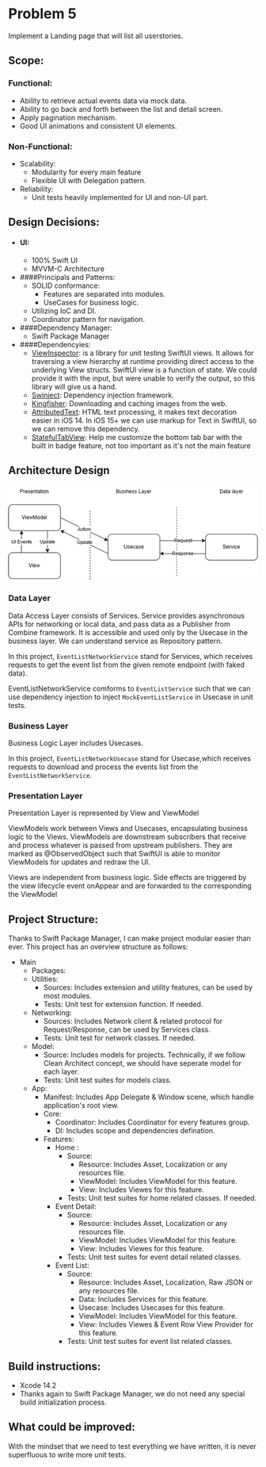 # Problem 5
Implement a Landing page that will list all userstories.

## Scope:

### Functional:

- Ability to retrieve actual events data via mock data.
- Ability to go back and forth between the list and detail screen.
- Apply pagination mechanism.
- Good UI animations and consistent UI elements.

### Non-Functional:
- Scalability:
  - Modularity for every main feature
  - Flexible UI with Delegation pattern.
- Reliability:
  - Unit tests heavily implemented for UI and non-UI part.
  
## Design Decisions:

- #### UI:
  - 100% Swift UI
  - MVVM-C Architecture
- ####Principals and Patterns:
  - SOLID conformance:
    - Features are separated into modules.
     - UseCases for business logic.
  - Utilizing IoC and DI.
  - Coordinator pattern for navigation.
- ####Dependency Manager:
  - Swift Package Manager
- ####Dependencyies:
  - [ViewInspector](https://github.com/nalexn/ViewInspector "ViewInspector"): is a library for unit testing SwiftUI views. It allows for traversing a view hierarchy at runtime providing direct access to the underlying View structs. SwiftUI view is a function of state. We could provide it with the input, but were unable to verify the output, so this library will give us a hand.
  - [Swinject](https://github.com/Swinject/Swinject "Swinject"): Dependency injection framework.
  - [Kingfisher](https://github.com/onevcat/Kingfisher "Kingfisher"): Downloading and caching images from the web.
  - [AttributedText](https://github.com/Iaenhaall/AttributedText "AttributedText"): HTML text processing, it makes text decoration easier in iOS 14. In iOS 15+ we can use markup for Text in SwiftUI, so we can remove this dependency.
  - [StatefulTabView](https://github.com/NicholasBellucci/StatefulTabView "StatefulTabView"): Help me customize the bottom tab bar with the built in badge feature, not too important as it's not the main feature


## Architecture Design
![](https://raw.githubusercontent.com/mrkazansky/swiftui-mvvm-c/master/documents/architect_diagram.png)

### Data Layer
Data Access Layer consists of Services. 
Service provides asynchronous APIs for networking or local data, and pass data as a Publisher from Combine framework. It is accessible and used only by the Usecase in the business layer. We can understand service as Repository pattern.

In this project, `EventListNetworkService` stand for Services, which receives requests to get the event list from the given remote endpoint (with faked data).

EventListNetworkService comforms to `EventListService` such that we can use dependency injection to inject `MockEventListService` in Usecase in unit tests.

### Business Layer
Business Logic Layer includes Usecases.

In this project, `EventListNetworkUsecase` stand for Usecase,which receives requests to download and process the events list from the `EventListNetworkService`.

### Presentation Layer
Presentation Layer is represented by View and ViewModel

ViewModels work between Views and Usecases, encapsulating business logic to the Views. ViewModels are downstream subscribers that receive and process whatever is passed from upstream publishers. They are marked as @ObservedObject such that SwiftUI is able to monitor ViewModels for updates and redraw the UI.

Views are independent from business logic. Side effects are triggered by the view lifecycle event onAppear and are forwarded to the corresponding the ViewModel

## Project Structure:

Thanks to Swift Package Manager, I can make project modular easier than ever. This project has an overview structure as follows:

- Main
  -  Packages:
    - Utilities: 
      - Sources: Includes extension and utility features, can be used by most modules.
      - Tests: Unit test for extension function. If needed.
    - Networking: 
      - Sources: Includes Network client & related protocol for Request/Response, can be used by Services class.
      - Tests: Unit test for network classes. If needed.
    - Model:
      - Source: Includes models for projects. Technically, if we follow Clean Architect concept, we should have seperate model for each layer.
      - Tests: Unit test suites for models class.
  - App:
    - Manifest: Includes App Delegate & Window scene, which handle application's root view.
    - Core:
      - Coordinator: Includes Coordinator for every features group.
      - DI: Includes scope and dependencies defination.
    - Features:
      - Home :
        - Source:
          - Resource: Includes Asset, Localization or any resources file.
          - ViewModel: Includes ViewModel for this feature.
          - View: Includes Viewes for this feature.
        - Tests: Unit test suites for home related classes. If needed.
      - Event Detail:
        - Source:
          - Resource: Includes Asset, Localization or any resources file.
          - ViewModel: Includes ViewModel for this feature.
          - View: Includes Viewes for this feature.
        - Tests: Unit test suites for event detail related classes.
      - Event List:
        - Source:
          - Resource: Includes Asset, Localization, Raw JSON or any resources file.
          - Data: Includes Services for this feature.
          - Usecase: Includes Usecases for this feature.
          - ViewModel: Includes ViewModel for this feature.
          - View: Includes Viewes & Event Row View Provider for this feature.
        - Tests: Unit test suites for event list related classes.


## Build instructions:

- Xcode 14.2
- Thanks again to Swift Package Manager, we do not need any special build initialization process.

## What could be improved:

With the mindset that we need to test everything we have written, it is never superfluous to write more unit tests.
